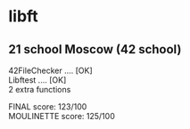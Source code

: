 # libft
## 21 school Moscow (42 school)  

42FileChecker .... [OK]   
Libftest      .... [OK]   
2 extra functions    
    
FINAL score:      123/100   
MOULINETTE score: 125/100   
